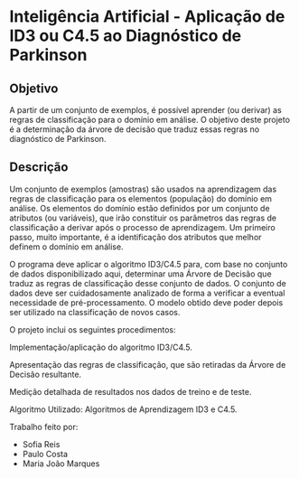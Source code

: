 # Inteligência Artificial - Aplicação de ID3 ou C4.5 ao Diagnóstico de Parkinson

Objetivo
---

A partir de um conjunto de exemplos, é possível aprender (ou derivar) as regras de classificação para o domínio em análise. O objetivo deste projeto é a determinação da árvore de decisão que traduz essas regras no diagnóstico de Parkinson.

Descrição
---

Um conjunto de exemplos (amostras) são usados na aprendizagem das regras de classificação para os elementos (população) do domínio em análise. Os elementos do domínio estão definidos por um conjunto de atributos (ou variáveis), que irão constituir os parâmetros das regras de classificação a derivar após o processo de aprendizagem. Um primeiro passo, muito importante, é a identificação dos atributos que melhor definem o domínio em análise.

O programa deve aplicar o algoritmo ID3/C4.5 para, com base no conjunto de dados disponibilizado aqui, determinar uma Árvore de Decisão que traduz as regras de classificação desse conjunto de dados. O conjunto de dados deve ser cuidadosamente analizado de forma a verificar a eventual necessidade de pré-processamento. O modelo obtido deve poder depois ser utilizado na classificação de novos casos.

O projeto inclui os seguintes procedimentos:

Implementação/aplicação do algoritmo ID3/C4.5.

Apresentação das regras de classificação, que são retiradas da Árvore de Decisão resultante.

Medição detalhada de resultados nos dados de treino e de teste.


Algoritmo Utilizado:
Algoritmos de Aprendizagem ID3 e C4.5.


Trabalho feito por:
- Sofia Reis
- Paulo Costa
- Maria João Marques
